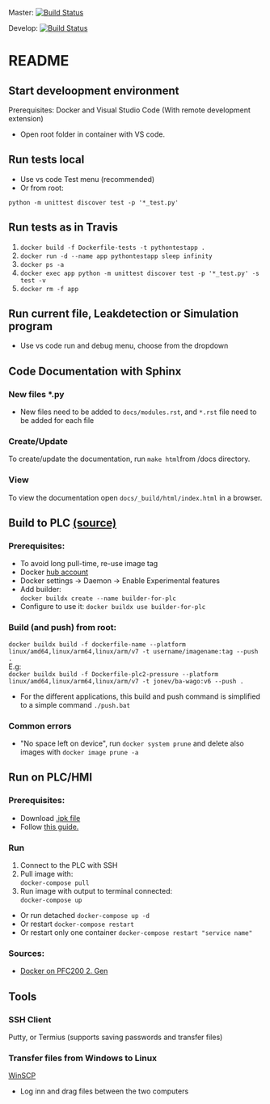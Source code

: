 Master: [![Build Status](https://travis-ci.com/jonev/wago-demo-plc-python.svg?branch=master)](https://travis-ci.com/jonev/wago-demo-plc-python)

Develop: [![Build Status](https://travis-ci.com/jonev/wago-demo-plc-python.svg?branch=develop)](https://travis-ci.com/jonev/wago-demo-plc-python)
# README

## Start develoopment environment
Prerequisites: Docker and Visual Studio Code (With remote development extension)
- Open root folder in container with VS code.

## Run tests local
- Use vs code Test menu (recommended)
- Or from root:
```
python -m unittest discover test -p '*_test.py'
```
## Run tests as in Travis
1. `docker build -f Dockerfile-tests -t pythontestapp .`
2. `docker run -d --name app pythontestapp sleep infinity`
3. `docker ps -a`
4. `docker exec app python -m unittest discover test -p '*_test.py' -s test -v`
5. `docker rm -f app`


## Run current file, Leakdetection or Simulation program
- Use vs code run and debug menu, choose from the dropdown

## Code Documentation with Sphinx
### New files *.py
- New files need to be added to `docs/modules.rst`, and `*.rst` file need to be added for each file
### Create/Update
To create/update the documentation, run `make html`from /docs directory.
### View
To view the documentation open `docs/_build/html/index.html` in a browser.


## Build to PLC [(source)](https://www.docker.com/blog/multi-arch-images/)
### Prerequisites: 
- To avoid long pull-time, re-use image tag
- Docker [hub account](https://hub.docker.com/)
- Docker settings -> Daemon -> Enable Experimental features
- Add builder:  
`docker buildx create --name builder-for-plc`
- Configure to use it:
`docker buildx use builder-for-plc`
### Build (and push) from root:
`docker buildx build -f dockerfile-name --platform linux/amd64,linux/arm64,linux/arm/v7 -t username/imagename:tag --push .`  
E.g:  
`docker buildx build -f Dockerfile-plc2-pressure --platform linux/amd64,linux/arm64,linux/arm/v7 -t jonev/ba-wago:v6 --push .`
- For the different applications, this build and push command is simplified to a simple command `./push.bat`

### Common errors
- "No space left on device", run `docker system prune` and delete also images with `docker image prune -a`

## Run on PLC/HMI
### Prerequisites:
- Download [.ipk file](https://github.com/WAGO/docker-ipk/releases)
- Follow [this guide.](https://github.com/Wago-Norge/Docker-Support)
### Run
1. Connect to the PLC with SSH
2. Pull image with:  
`docker-compose pull`    
3. Run image with output to terminal connected:  
`docker-compose up`  
- Or run detached
`docker-compose up -d`
- Or restart
`docker-compose restart`
- Or restart only one container
`docker-compose restart "service name"`

### Sources:
- [Docker on PFC200 2. Gen](https://github.com/Wago-Norge/Docker-Support)

## Tools
### SSH Client
Putty, or Termius (supports saving passwords and transfer files)
### Transfer files from Windows to Linux
[WinSCP](https://winscp.net/eng/download.php)
- Log inn and drag files between the two computers